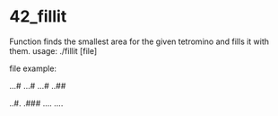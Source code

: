 # 42_fillit
Function finds the smallest area for the given tetromino and fills it with them.
usage:
./fillit [file]

file example:

...#
...#
...#
..##

..#.
.###
....
....
